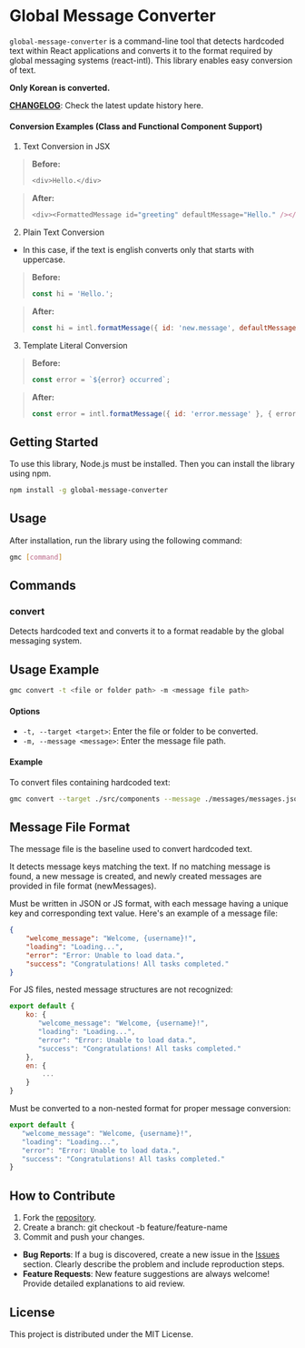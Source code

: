 # Global Message Converter
`global-message-converter` is a command-line tool that detects hardcoded text within React applications and converts it to the format required by global messaging systems (react-intl). This library enables easy conversion of text.

**Only Korean is converted.**  

**[CHANGELOG](./CHANGELOG.md)**: Check the latest update history here.

#### Conversion Examples (Class and Functional Component Support)
1. Text Conversion in JSX
> **Before:**
> ```javascript
> <div>Hello.</div>
> ```

> **After:**
> ```javascript
> <div><FormattedMessage id="greeting" defaultMessage="Hello." /></div>
> ```

2. Plain Text Conversion
- In this case, if the text is english converts only that starts with uppercase.
> **Before:**
> ```javascript
> const hi = 'Hello.';
> ```

> **After:**
> ```javascript
> const hi = intl.formatMessage({ id: 'new.message', defaultMessage: 'Hello.' });
> ```

3. Template Literal Conversion
> **Before:**
> ```javascript
> const error = `${error} occurred`;
> ```

> **After:**
> ```javascript
> const error = intl.formatMessage({ id: 'error.message' }, { error });
> ```

## Getting Started
To use this library, Node.js must be installed. Then you can install the library using npm.
```bash
npm install -g global-message-converter
```

## Usage
After installation, run the library using the following command:
```bash
gmc [command]
```

## Commands
### convert
Detects hardcoded text and converts it to a format readable by the global messaging system.

## Usage Example
```bash
gmc convert -t <file or folder path> -m <message file path>
```

#### Options
- `-t, --target <target>`: Enter the file or folder to be converted.
- `-m, --message <message>`: Enter the message file path.

#### Example
To convert files containing hardcoded text:
```bash
gmc convert --target ./src/components --message ./messages/messages.json
```

## Message File Format
The message file is the baseline used to convert hardcoded text.

It detects message keys matching the text. If no matching message is found, a new message is created, and newly created messages are provided in file format (newMessages).

Must be written in JSON or JS format, with each message having a unique key and corresponding text value.
Here's an example of a message file:
```json
{
    "welcome_message": "Welcome, {username}!",
    "loading": "Loading...",
    "error": "Error: Unable to load data.",
    "success": "Congratulations! All tasks completed."
}
```

For JS files, nested message structures are not recognized:
```javascript
export default {
    ko: {
       "welcome_message": "Welcome, {username}!",
       "loading": "Loading...",
       "error": "Error: Unable to load data.",
       "success": "Congratulations! All tasks completed."
    },
    en: {
        ...
    }
}
```

Must be converted to a non-nested format for proper message conversion:
```javascript
export default {
   "welcome_message": "Welcome, {username}!",
   "loading": "Loading...",
   "error": "Error: Unable to load data.",
   "success": "Congratulations! All tasks completed."
}
```

## How to Contribute
1. Fork the [repository](https://github.com/kimjunyoung90/global-message-converter.git).
2. Create a branch:
   git checkout -b feature/feature-name
3. Commit and push your changes.

- **Bug Reports**: If a bug is discovered, create a new issue in the [Issues](https://github.com/kimjunyoung90/global-message-converter/issues) section. Clearly describe the problem and include reproduction steps.
- **Feature Requests**: New feature suggestions are always welcome! Provide detailed explanations to aid review.

## License
This project is distributed under the MIT License.